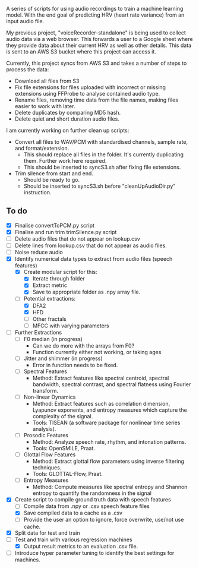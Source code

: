 A series of scripts for using audio recordings to train a machine learning model. With the end goal of predicting HRV (heart rate variance) from an input audio file.

My previous project, "voiceRecorder-standalone" is being used to collect audio data via a web browser. This forwards a user to a Google sheet where they provide data about their current HRV as well as other details. This data is sent to an AWS S3 bucket where this project can access it.

Currently, this project syncs from AWS S3 and takes a number of steps to process the data:
- Download all files from S3
- Fix file extensions for files uploaded with incorrect or missing extensions using FFProbe to analyse contained audio type.
- Rename files, removing time data from the file names, making files easier to work with later.
- Delete duplicates by comparing MD5 hash.
- Delete quiet and short duration audio files.

I am currently working on further clean up scripts:
- Convert all files to WAV/PCM with standardised channels, sample rate, and format/extension.
    - This should replace all files in the folder. It's currently duplicating them. Further work here required.
    - This should be inserted to syncS3.sh after fixing file extensions.
- Trim silence from start and end.
    - Should be ready to go.
    - Should be inserted to syncS3.sh before "cleanUpAudioDir.py" instruction.

## To do
- [x] Finalise convertToPCM.py script
- [x] Finalise and run trim trimSilence.py script
- [ ] Delete audio files that do not appear on lookup.csv
- [ ] Delete lines from lookup.csv that do not appear as audio files.
- [ ] Noise reduce audio
- [x] Identify numerical data types to extract from audio files (speech features)
    - [x] Create modular script for this:
       - [x] Iterate through folder
       - [x] Extract metric
       - [x] Save to appropriate folder as .npy array file.

   - [ ] Potential extractions:
       - [x] DFA2
       - [x] HFD
       - [ ] Other fractals
       - [ ] MFCC with varying parameters
- [ ] Further Extractions
    - [ ] F0 median (in progress)
        - Can we do more with the arrays from F0?
        - Function currently either not working, or taking ages
    - [ ] Jitter and shimmer (in progress)
        - Error in function needs to be fixed.
    - [ ] Spectral Features
        - Method: Extract features like spectral centroid, spectral bandwidth, spectral contrast, and spectral flatness using Fourier transform.
    - [ ] Non-linear Dynamics
        - Method: Extract features such as correlation dimension, Lyapunov exponents, and entropy measures which capture the complexity of the signal.
        - Tools: TISEAN (a software package for nonlinear time series analysis).
    - [ ] Prosodic Features
        - Method: Analyze speech rate, rhythm, and intonation patterns.
        - Tools: OpenSMILE, Praat.
    - [ ] Glottal Flow Features
        - Method: Extract glottal flow parameters using inverse filtering techniques.
        - Tools: GLOTTAL-Flow, Praat.
    - [ ] Entropy Measures
        - Method: Compute measures like spectral entropy and Shannon entropy to quantify the randomness in the signal
- [x] Create script to compile ground truth data with speech features
   - [ ] Compile data from .npy or .csv speech feature files
   - [x] Save compiled data to a cache as a .csv
   - [ ] Provide the user an option to ignore, force overwrite, use/not use cache.
- [x] Split data for test and train
- [ ] Test and train with various regression machines
   - [x] Output result metrics to an evaluation .csv file.
- [ ] Introduce hyper parameter tuning to identify the best settings for machines.